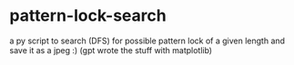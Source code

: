 # pattern-lock-search
a py script to search (DFS) for possible pattern lock of a given length and save it as a jpeg :)
(gpt wrote the stuff with matplotlib)
